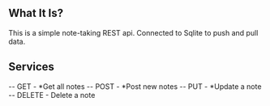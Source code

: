 ## What It Is?

This is a simple note-taking REST api. Connected to Sqlite to push and pull data.

## Services

-- GET - *Get all notes
-- POST - *Post new notes
-- PUT - *Update a note
-- DELETE - Delete a note
